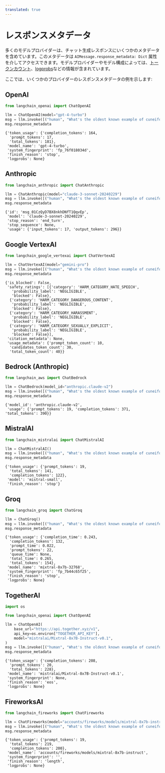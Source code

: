 ```yaml
---
translated: true
---
```


# レスポンスメタデータ

多くのモデルプロバイダーは、チャット生成レスポンスにいくつかのメタデータを含めています。このメタデータは `AIMessage.response_metadata: Dict` 属性を介してアクセスできます。モデルプロバイダーやモデル構成によっては、[トークンカウント](/docs/modules/model_io/chat/token_usage_tracking/)、[logprobs](/docs/modules/model_io/chat/logprobs/)などの情報が含まれています。

ここでは、いくつかのプロバイダーのレスポンスメタデータの例を示します:

## OpenAI

```python
from langchain_openai import ChatOpenAI

llm = ChatOpenAI(model="gpt-4-turbo")
msg = llm.invoke([("human", "What's the oldest known example of cuneiform")])
msg.response_metadata
```

```output
{'token_usage': {'completion_tokens': 164,
  'prompt_tokens': 17,
  'total_tokens': 181},
 'model_name': 'gpt-4-turbo',
 'system_fingerprint': 'fp_76f018034d',
 'finish_reason': 'stop',
 'logprobs': None}
```

## Anthropic

```python
from langchain_anthropic import ChatAnthropic

llm = ChatAnthropic(model="claude-3-sonnet-20240229")
msg = llm.invoke([("human", "What's the oldest known example of cuneiform")])
msg.response_metadata
```

```output
{'id': 'msg_01CzQyD7BX8nkhDNfT1QqvEp',
 'model': 'claude-3-sonnet-20240229',
 'stop_reason': 'end_turn',
 'stop_sequence': None,
 'usage': {'input_tokens': 17, 'output_tokens': 296}}
```

## Google VertexAI

```python
from langchain_google_vertexai import ChatVertexAI

llm = ChatVertexAI(model="gemini-pro")
msg = llm.invoke([("human", "What's the oldest known example of cuneiform")])
msg.response_metadata
```

```output
{'is_blocked': False,
 'safety_ratings': [{'category': 'HARM_CATEGORY_HATE_SPEECH',
   'probability_label': 'NEGLIGIBLE',
   'blocked': False},
  {'category': 'HARM_CATEGORY_DANGEROUS_CONTENT',
   'probability_label': 'NEGLIGIBLE',
   'blocked': False},
  {'category': 'HARM_CATEGORY_HARASSMENT',
   'probability_label': 'NEGLIGIBLE',
   'blocked': False},
  {'category': 'HARM_CATEGORY_SEXUALLY_EXPLICIT',
   'probability_label': 'NEGLIGIBLE',
   'blocked': False}],
 'citation_metadata': None,
 'usage_metadata': {'prompt_token_count': 10,
  'candidates_token_count': 30,
  'total_token_count': 40}}
```

## Bedrock (Anthropic)

```python
from langchain_aws import ChatBedrock

llm = ChatBedrock(model_id="anthropic.claude-v2")
msg = llm.invoke([("human", "What's the oldest known example of cuneiform")])
msg.response_metadata
```

```output
{'model_id': 'anthropic.claude-v2',
 'usage': {'prompt_tokens': 19, 'completion_tokens': 371, 'total_tokens': 390}}
```

## MistralAI

```python
from langchain_mistralai import ChatMistralAI

llm = ChatMistralAI()
msg = llm.invoke([("human", "What's the oldest known example of cuneiform")])
msg.response_metadata
```

```output
{'token_usage': {'prompt_tokens': 19,
  'total_tokens': 141,
  'completion_tokens': 122},
 'model': 'mistral-small',
 'finish_reason': 'stop'}
```

## Groq

```python
from langchain_groq import ChatGroq

llm = ChatGroq()
msg = llm.invoke([("human", "What's the oldest known example of cuneiform")])
msg.response_metadata
```

```output
{'token_usage': {'completion_time': 0.243,
  'completion_tokens': 132,
  'prompt_time': 0.022,
  'prompt_tokens': 22,
  'queue_time': None,
  'total_time': 0.265,
  'total_tokens': 154},
 'model_name': 'mixtral-8x7b-32768',
 'system_fingerprint': 'fp_7b44c65f25',
 'finish_reason': 'stop',
 'logprobs': None}
```

## TogetherAI

```python
import os

from langchain_openai import ChatOpenAI

llm = ChatOpenAI(
    base_url="https://api.together.xyz/v1",
    api_key=os.environ["TOGETHER_API_KEY"],
    model="mistralai/Mixtral-8x7B-Instruct-v0.1",
)
msg = llm.invoke([("human", "What's the oldest known example of cuneiform")])
msg.response_metadata
```

```output
{'token_usage': {'completion_tokens': 208,
  'prompt_tokens': 20,
  'total_tokens': 228},
 'model_name': 'mistralai/Mixtral-8x7B-Instruct-v0.1',
 'system_fingerprint': None,
 'finish_reason': 'eos',
 'logprobs': None}
```

## FireworksAI

```python
from langchain_fireworks import ChatFireworks

llm = ChatFireworks(model="accounts/fireworks/models/mixtral-8x7b-instruct")
msg = llm.invoke([("human", "What's the oldest known example of cuneiform")])
msg.response_metadata
```

```output
{'token_usage': {'prompt_tokens': 19,
  'total_tokens': 219,
  'completion_tokens': 200},
 'model_name': 'accounts/fireworks/models/mixtral-8x7b-instruct',
 'system_fingerprint': '',
 'finish_reason': 'length',
 'logprobs': None}
```
